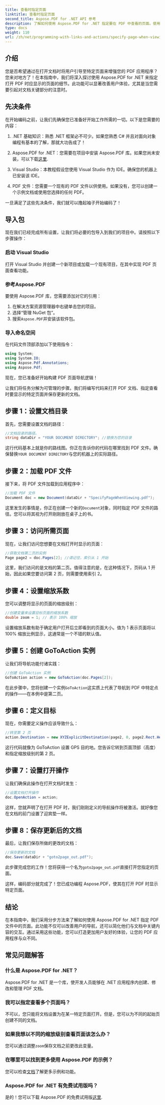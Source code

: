 ```yaml
---
title: 查看时指定页面
linktitle: 查看时指定页面
second_title: Aspose.PDF for .NET API 参考
description: 了解如何使用 Aspose.PDF for .NET 指定要在 PDF 中查看的页面。使用此简单指南增强用户导航。
type: docs
weight: 110
url: /zh/net/programming-with-links-and-actions/specify-page-when-viewing/
---
```

## 介绍

您是否希望通过在打开文档时将用户引导至特定页面来增强您的 PDF 应用程序？您来对地方了！在本指南中，我们将深入探讨使用 Aspose.PDF for .NET 来指定打开 PDF 时应显示的页面的细节。此功能可以显著改善用户体验，尤其是当您需要引起对文档关键部分的注意时。

## 先决条件

在开始编码之前，让我们先确保您已准备好开始工作所需的一切。以下是您需要的内容：

1. .NET 基础知识：熟悉 .NET 框架必不可少。如果您熟悉 C# 并且对面向对象编程有基本的了解，那就大功告成了！

2.  Aspose.PDF for .NET：您需要在项目中安装 Aspose.PDF 库。如果您尚未安装，可以下载[这里](https://releases.aspose.com/pdf/net/).

3. Visual Studio：本教程假设您使用 Visual Studio 作为 IDE。确保您的机器上已安装该 IDE。

4. PDF 文件：您需要一个现有的 PDF 文件以供使用。如果没有，您可以创建一个示例文档或使用您选择的任何 PDF。

一旦满足了这些先决条件，我们就可以撸起袖子开始编码了！

## 导入包

现在我们已经完成所有设置，让我们将必要的包导入到我们的项目中。请按照以下步骤操作：

### 启动 Visual Studio

打开 Visual Studio 并创建一个新项目或加载一个现有项目，在其中实现 PDF 页面查看功能。

### 参考Aspose.PDF

要使用 Aspose.PDF 库，您需要添加对它的引用：

1. 在解决方案资源管理器中右键单击您的项目。
2. 选择“管理 NuGet 包”。
3. 搜索`Aspose.PDF`并安装该软件包。

### 导入命名空间

在代码文件顶部添加以下使用指令：

```csharp
using System;
using System.IO;
using Aspose.Pdf.Annotations;
using Aspose.Pdf;
```

现在，您已准备好开始构建 PDF 页面导航逻辑！

让我们将任务分解为可管理的步骤。我们将编写代码来打开 PDF 文档、指定查看时要显示的特定页面并保存更新的文档。 

## 步骤 1：设置文档目录

首先，您需要设置文档的路径：

```csharp
//文档目录的路径。
string dataDir = "YOUR DOCUMENT DIRECTORY"; //替换为您的目录
```

这行代码基本上就是你的路线图。你正在告诉你的代码在哪里找到 PDF 文件。确保替换`YOUR DOCUMENT DIRECTORY`与您的机器上的实际路径。

## 步骤 2：加载 PDF 文件

接下来，将 PDF 文件加载到应用程序中：

```csharp
//加载 PDF 文件
Document doc = new Document(dataDir + "SpecifyPageWhenViewing.pdf");
```

这里发生的事情是，你正在创建一个新的`Document`对象，同时指定 PDF 文件的路径。您可以将其视为打开刚刚放在桌子上的书。

## 步骤 3：访问所需页面

现在，让我们访问您想要在文档打开时显示的页面：

```csharp
//获取文档第二页的实例
Page page2 = doc.Pages[2]; //请记住，索引从 1 开始
```

这里，我们访问的是文档的第二页。值得注意的是，在这种情况下，页码从 1 开始，因此如果您要访问第 2 页，则需要使用索引 2。

## 步骤 4：设置缩放系数

您可以调整将显示的页面的缩放级别：

```csharp
//创建变量来设置目标页面的缩放系数
double zoom = 1; // 表示 100% 缩放
```

设置缩放系数有助于确定用户打开后立即看到的页面大小。值为 1 表示页面将以 100% 缩放比例显示，这通常是一个不错的默认值。

## 步骤 5：创建 GoToAction 实例

让我们将导航功能付诸实践：

```csharp
//创建 GoToAction 实例
GoToAction action = new GoToAction(doc.Pages[2]); 
```

在此步骤中，您将创建一个实例`GoToAction`这实质上代表了导航到 PDF 中特定点的操作——在本例中是第二页。

## 步骤 6：定义目标

现在，你需要定义操作应该导致什么：

```csharp
//转至第 2 页
action.Destination = new XYZExplicitDestination(page2, 0, page2.Rect.Height, zoom);
```

这行代码就像为 GoToAction 设置 GPS 目的地。您告诉它转到页面顶部（高度）和指定缩放级别的第 2 页。

## 步骤 7：设置打开操作

让我们确保此操作在打开文档时发生：

```csharp
//设置文档打开操作
doc.OpenAction = action;
```

这样，您就声明了在打开 PDF 时，我们刚刚定义的导航操作将被激活。就好像您在文档的前门设置了迎宾垫一样。

## 步骤 8：保存更新后的文档

最后，让我们保存所做的更改的文档：

```csharp
//保存更新的文档
doc.Save(dataDir + "goto2page_out.pdf");
```

此步骤完成您的工作！您将获得一个名为`goto2page_out.pdf`直接打开您指定的页面。

这样，编码部分就完成了！您已成功编程 Aspose.PDF，使其在打开 PDF 时显示特定页面。 

## 结论

在本指南中，我们采用分步方法来了解如何使用 Aspose.PDF for .NET 指定 PDF 文件中的页面。此功能不仅可以改善用户的导航，还可以简化他们与文档中关键内容的交互。通过采用这些功能，您可以打造更加用户友好的体验，让您的 PDF 应用程序与众不同。

## 常见问题解答

### 什么是 Aspose.PDF for .NET？
Aspose.PDF for .NET 是一个库，使开发人员能够在 .NET 应用程序内创建、修改和管理 PDF 文档。

### 我可以指定查看多个页面吗？
不可以，您只能将文档设置为在某一特定页面打开。但是，您可以为不同的起始页创建不同的文档。

### 如果我想以不同的缩放级别查看页面该怎么办？
您可以通过调整`zoom`保存文档之前更改此变量。

### 在哪里可以找到更多使用 Aspose.PDF 的示例？
您可以检查[文档](https://reference.aspose.com/pdf/net/)了解更多示例和功能。

### Aspose.PDF for .NET 有免费试用版吗？
是的！您可以下载 Aspose.PDF 的免费试用版[这里](https://releases.aspose.com/).